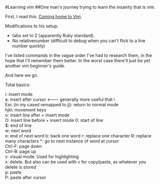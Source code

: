 #Learning vim
##One man's journey trying to learn the insanity that is vim.

First, I read this: [Coming home to Vim](http://stevelosh.com/blog/2010/09/coming-home-to-vim/).  

Modifications to his setup: 
* tabs set to 2 (apparently Ruby standard).  
* No relativenumber (difficult to debug when you can't flick to a line number quickly)

I've listed commands in the vague order I've had to research them, in the hope that I'll remember them better. In the worst case there'll just be yet another vim beginner's guide.

And here we go.  


Total basics:

i: insert mode  
a: insert after cursor <--- generally more useful that i  
Esc (in my cased remapped to jj): return to normal mode  
hjkl: movement keys  
o: insert line after + insert mode  
O: insert line before + insert mode
0: start of line  
$: end of line  
w: next word  
e: end of next word
b: back one word
r: replace one character
R: replace many characters
*: go to next instance of word at cursor  
Ctrl-F: page down  
Ctrl-B: page up  
v: visual mode. Used for highlighting  
x: delete. But also can be used with v for copy/paste, as whatever you delete is stored  
p: paste  
P: paste after cursor

